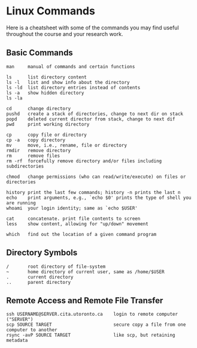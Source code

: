 # Linux Commands

Here is a cheatsheet with some of the commands you may find useful throughout the course and your research work.

## Basic Commands

    man     manual of commands and certain functions

    ls      list directory content
    ls -l   list and show info about the directory
    ls -ld  list directory entries instead of contents
    ls -a   show hidden directory
    ls -la

    cd      change directory
    pushd   create a stack of directories, change to next dir on stack
    popd    deleted current director from stack, change to next dif
    pwd     print working directory

    cp      copy file or directory
    cp -a   copy directory
    mv      move, i.e., rename, file or directory
    rmdir   remove directory
    rm      remove files
    rm -rf  forcefully remove directory and/or files including subdirectories

    chmod   change permissions (who can read/write/execute) on files or directories

    history print the last few commands; history -n prints the last n
    echo    print arguments, e.g., `echo $0' prints the type of shell you are running
    whoami  your login identity; same as `echo $USER'

    cat     concatenate. print file contents to screen
    less    show content, allowing for "up/down" movement

    which   find out the location of a given command program

## Directory Symbols

    /       root directory of file-system
    ~       home directory of current user, same as /home/$USER
    .       current directory
    ..      parent directory


## Remote Access and Remote File Transfer

    ssh USERNAME@SERVER.cita.utoronto.ca    login to remote computer ("SERVER")
    scp SOURCE TARGET                       secure copy a file from one computer to another
    rsync -avP SOURCE TARGET                like scp, but retaining metadata 
